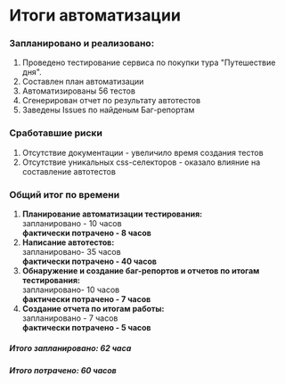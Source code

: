 <h1> Итоги автоматизации </h1>
<h3> Запланировано и реализовано: </h3>
<ol>
<li> Проведено тестирование сервиса по покупки тура "Путешествие дня".</li>
<li> Составлен план автоматизации </li>
<li> Автоматизированы 56 тестов </li>
<li> Сгенерирован отчет по результату автотестов</li>
<LI> Заведены Issues по найденым Баг-репортам</LI>
</ol>

<h3> Сработавшие риски</h3>
<ol>
<li> Отсутствие документации - увеличило время создания тестов</li>
<li> Отсутствие уникальных css-селекторов - оказало влияние на составление автотестов </li>
</ol>

<h3> Общий итог по времени </h3>
<ol>
<li> <strong> Планирование автоматизации тестирования:</strong> </li>
 запланировано - 10 часов  <br>
<strong> фактически потрачено -  8 часов </strong> <br>
<li> <strong> Написание автотестов: </strong> </li>
 запланировано- 35 часов  <br>
<strong> фактически потрачено - 40 часов </strong> 
<li> <strong> Обнаружение и создание баг-репортов и отчетов по итогам тестирования: </strong> </li> 
запланировано- 10 часов  <br> 
<strong> фактически потрачено - 7 часов </strong> <br> 
<li> <strong> Создание отчета по итогам работы: </strong> </li>
 запланировано - 7 часов  <br>
<strong> фактически потрачено - 5 часов </strong> <br>
</ol>
<h5> Итого запланировано: 62 часа </h5>
<h5> Итого потрачено: 60 часов </h5>
